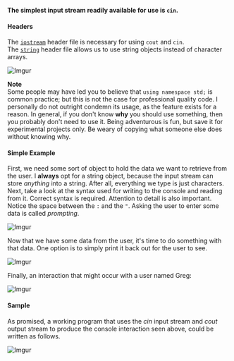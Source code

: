 **The simplest input stream readily available for use is `cin`.**

#### Headers
The [``iostream``](http://www.cplusplus.com/reference/istream/iostream/) header file is necessary for using `cout` and `cin`.  
The [``string``](http://www.cplusplus.com/reference/string/string/) header file allows us to use string objects instead of character arrays.

![Imgur](https://i.imgur.com/scSZgyF.png)

**Note**  
Some people may have led you to believe that `using namespace std;` is common practice; but this is not the case for professional quality code. I personally do not outright condemn its usage, as the feature exists for a reason. In general, if you don't know **why** you should 
use something, then you probably don't need to use it. Being adventurous is fun, but save it for experimental projects only. Be weary of copying what someone else does without knowing why.

#### Simple Example
First, we need some sort of object to hold the data we want to retrieve from the user. I **always** opt for a string object, because the input stream can store *anything* into a string. After all, everything we type is just characters. Next, take a look at the syntax used for writing to the console and reading from it. Correct syntax is required. Attention to detail is also important. Notice the space between the `:` and the `"`. Asking the user to enter some data is called *prompting*.

![Imgur](https://i.imgur.com/EJKIjsA.png)

Now that we have some data from the user, it's time to do something with that data. One option is to simply print it back out for the user to see.

![Imgur](https://i.imgur.com/y89A7Is.png)

Finally, an interaction that might occur with a user named Greg:

![Imgur](https://i.imgur.com/XCECpZy.png)

#### Sample
As promised, a working program that uses the *cin* input stream and *cout* output stream to produce the console interaction seen above, could be written as follows.

![Imgur](https://i.imgur.com/MPASmL7.png)

